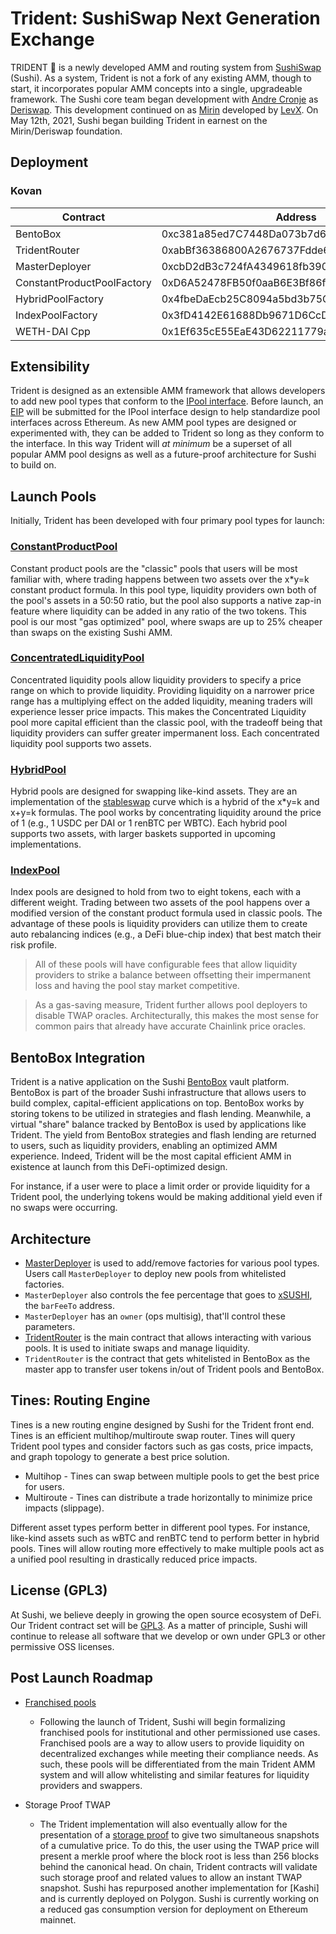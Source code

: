 # Trident: SushiSwap Next Generation Exchange

TRIDENT 🔱 is a newly developed AMM and routing system from [SushiSwap](https://sushi.com/) (Sushi). As a system, Trident is not a fork of any existing AMM, though to start, it incorporates popular AMM concepts into a single, upgradeable framework. The Sushi core team began development with [Andre Cronje](https://github.com/andrecronje) as [Deriswap](https://andrecronje.medium.com/deriswap-capital-efficient-swaps-futures-options-and-loans-ea424b24a41c). This development continued on as [Mirin](https://github.com/sushiswap/mirin) developed by [LevX](https://github.com/levx-io). On May 12th, 2021, Sushi began building Trident in earnest on the Mirin/Deriswap foundation.

## Deployment

### Kovan

| Contract                   | Address                                    |
| -------------------------- | ------------------------------------------ |
| BentoBox                   | 0xc381a85ed7C7448Da073b7d6C9d4cBf1Cbf576f0 |
| TridentRouter              | 0xabBf36386800A2676737Fdde61905BbF123284b3 |
| MasterDeployer             | 0xcbD2dB3c724fA4349618fb390f736185Db21a1A1 |
| ConstantProductPoolFactory | 0xD6A52478FB50f0aaB6E3Bf86f691c0D61DF18f38 |
| HybridPoolFactory          | 0x4fbeDaEcb25C8094a5bd3b75CD51F02EC956Ad31 |
| IndexPoolFactory           | 0x3fD4142E61688Db9671D6CcD937543517dAca916 |
| WETH-DAI Cpp               | 0x1Ef635cE55EaE43D62211779ac133860fcEb9886 |

## Extensibility

Trident is designed as an extensible AMM framework that allows developers to add new pool types that conform to the [IPool interface](./contracts/interfaces/IPool.sol). Before launch, an [EIP](https://eips.ethereum.org/) will be submitted for the IPool interface design to help standardize pool interfaces across Ethereum. As new AMM pool types are designed or experimented with, they can be added to Trident so long as they conform to the interface. In this way Trident will _at minimum_ be a superset of all popular AMM pool designs as well as a future-proof architecture for Sushi to build on.

## Launch Pools

Initially, Trident has been developed with four primary pool types for launch:

### [ConstantProductPool](./contracts/pool/ConstantProductPool.sol)

Constant product pools are the "classic" pools that users will be most familiar with, where trading happens between two assets over the x\*y=k constant product formula. In this pool type, liquidity providers own both of the pool's assets in a 50:50 ratio, but the pool also supports a native zap-in feature where liquidity can be added in any ratio of the two tokens. This pool is our most "gas optimized" pool, where swaps are up to 25% cheaper than swaps on the existing Sushi AMM.

### [ConcentratedLiquidityPool](./contracts/pool/concentrated/ConcentratedLiquidityPool.sol)

Concentrated liquidity pools allow liquidity providers to specify a price range on which to provide liquidity. Providing liquidity on a narrower price range has a multiplying effect on the added liquidity, meaning traders will experience lesser price impacts. This makes the Concentrated Liquidity pool more capital efficient than the classic pool, with the tradeoff being that liquidity providers can suffer greater impermanent loss. Each concentrated liquidity pool supports two assets.

### [HybridPool](./contracts/pool/HybridPool.sol)

Hybrid pools are designed for swapping like-kind assets. They are an implementation of the [stableswap](https://curve.fi/files/stableswap-paper.pdf) curve which is a hybrid of the x\*y=k and x\+y=k formulas. The pool works by concentrating liquidity around the price of 1 (e.g., 1 USDC per DAI or 1 renBTC per WBTC). Each hybrid pool supports two assets, with larger baskets supported in upcoming implementations.

### [IndexPool](./contracts/pool/IndexPool.sol)

Index pools are designed to hold from two to eight tokens, each with a different weight. Trading between two assets of the pool happens over a modified version of the constant product formula used in classic pools. The advantage of these pools is liquidity providers can utilize them to create auto rebalancing indices (e.g., a DeFi blue-chip index) that best match their risk profile.

> All of these pools will have configurable fees that allow liquidity providers to strike a balance between offsetting their impermanent loss and having the pool stay market competitive.

> As a gas-saving measure, Trident further allows pool deployers to disable TWAP oracles. Architecturally, this makes the most sense for common pairs that already have accurate Chainlink price oracles.

## BentoBox Integration

Trident is a native application on the Sushi [BentoBox](https://github.com/sushiswap/bentobox) vault platform. BentoBox is part of the broader Sushi infrastructure that allows users to build complex, capital-efficient applications on top. BentoBox works by storing tokens to be utilized in strategies and flash lending. Meanwhile, a virtual "share" balance tracked by BentoBox is used by applications like Trident. The yield from BentoBox strategies and flash lending are returned to users, such as liquidity providers, enabling an optimized AMM experience. Indeed, Trident will be the most capital efficient AMM in existence at launch from this DeFi-optimized design.

For instance, if a user were to place a limit order or provide liquidity for a Trident pool, the underlying tokens would be making additional yield even if no swaps were occurring.

## Architecture

- [MasterDeployer](./contracts/deployer/MasterDeployer.sol) is used to add/remove factories for various pool types. Users call `MasterDeployer` to deploy new pools from whitelisted factories.
- `MasterDeployer` also controls the fee percentage that goes to [xSUSHI](https://etherscan.io/address/0x8798249c2E607446EfB7Ad49eC89dD1865Ff4272#code), the `barFeeTo` address.
- `MasterDeployer` has an `owner` (ops multisig), that'll control these parameters.
- [TridentRouter](./contracts/TridentRouter.sol) is the main contract that allows interacting with various pools. It is used to initiate swaps and manage liquidity.
- `TridentRouter` is the contract that gets whitelisted in BentoBox as the master app to transfer user tokens in/out of Trident pools and BentoBox.

## Tines: Routing Engine

Tines is a new routing engine designed by Sushi for the Trident front end. Tines is an efficient multihop/multiroute swap router. Tines will query Trident pool types and consider factors such as gas costs, price impacts, and graph topology to generate a best price solution.

- Multihop - Tines can swap between multiple pools to get the best price for users.
- Multiroute - Tines can distribute a trade horizontally to minimize price impacts (slippage).

Different asset types perform better in different pool types. For instance, like-kind assets such as wBTC and renBTC tend to perform better in hybrid pools. Tines will allow routing more effectively to make multiple pools act as a unified pool resulting in drastically reduced price impacts.

## License (GPL3)

At Sushi, we believe deeply in growing the open source ecosystem of DeFi. Our Trident contract set will be [GPL3](https://www.gnu.org/licenses/gpl-3.0.en.html). As a matter of principle, Sushi will continue to release all software that we develop or own under GPL3 or other permissive OSS licenses.

## Post Launch Roadmap

- [Franchised pools](./contracts/pool/franchised)

  - Following the launch of Trident, Sushi will begin formalizing franchised pools for institutional and other permissioned use cases. Franchised pools are a way to allow users to provide liquidity on decentralized exchanges while meeting their compliance needs. As such, these pools will be differentiated from the main Trident AMM system and will allow whitelisting and similar features for liquidity providers and swappers.

- Storage Proof TWAP

  - The Trident implementation will also eventually allow for the presentation of a [storage proof](https://github.com/sushiswap/sushi-oracle) to give two simultaneous snapshots of a cumulative price. To do this, the user using the TWAP price will present a merkle proof where the block root is less than 256 blocks behind the canonical head. On chain, Trident contracts will validate such storage proof and related values to allow an instant TWAP snapshot. Sushi has repurposed another implementation for [Kashi] and is currently deployed on Polygon. Sushi is currently working on a reduced gas consumption version for deployment on Ethereum mainnet.
